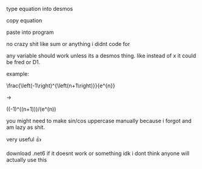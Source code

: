 type equation into desmos

copy equation

paste into program

no crazy shit like sum or anything i didnt code for

any variable should work unless its a desmos thing. like instead of x it could be fred or D1.

example:

\frac{\left(-1\right)^{\left(n+1\right)}}{e^{n}}

->

((-1)^((n+1)))/(e^(n))

you might need to make sin/cos uppercase manually because i forgot and am lazy as shit.

very useful 👍

download .net6 if it doesnt work or something idk i dont think anyone will actually use this
